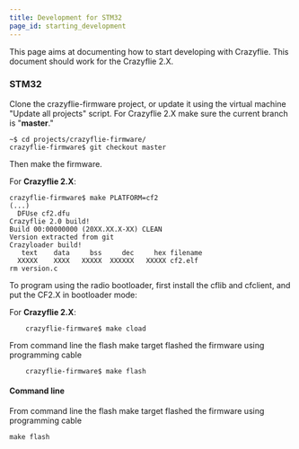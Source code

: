 ```yaml
---
title: Development for STM32
page_id: starting_development 
---
```


This page aims at documenting how to start developing with Crazyflie.
This document should work for the Crazyflie 2.X.


### STM32

Clone the crazyflie-firmware project, or update it using the virtual
machine \"Update all projects\" script. For Crazyflie 2.X make sure the current branch is \"**master**.\"

    ~$ cd projects/crazyflie-firmware/
    crazyflie-firmware$ git checkout master   

Then make the firmware.

For **Crazyflie 2.X**:

```
crazyflie-firmware$ make PLATFORM=cf2
(...)
  DFUse cf2.dfu
Crazyflie 2.0 build!
Build 00:00000000 (20XX.XX.X-XX) CLEAN
Version extracted from git
Crazyloader build!
   text    data     bss     dec     hex filename
  XXXXX    XXXX   XXXXX  XXXXXX   XXXXX cf2.elf
rm version.c
```

To program using the radio bootloader, first install the cflib and cfclient, and put the CF2.X in bootloader mode:


For **Crazyflie 2.X**:
```
    crazyflie-firmware$ make cload
```

From command line the flash make target flashed the firmware using
programming cable
```
    crazyflie-firmware$ make flash
```

#### Command line
From command line the flash make target flashed the firmware using
programming cable

    make flash

